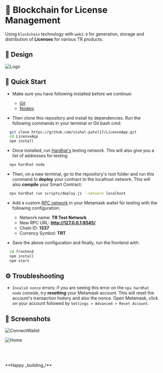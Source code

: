# 🔗 Blockchain for License Management

Using ```blockchain``` technology with ```web3.0``` for generation, storage and distribution of <b>Licenses</b> for various TR products.

## 🎨 Design

![Logo](https://lucid.app/publicSegments/view/c815ebb5-e01d-4cbb-917a-a89e60e89e32/image.png)

## 🚀 Quick Start

- Make sure you have following installed before we continue:
  - [Git](https://git-scm.com/downloads)
  - [Nodejs](https://nodejs.org/en/download/)
    
- Then clone this repository and install its dependencies.
Run the following commands in your terminal or Git bash cmd:

```bash
  git clone https://github.com/vishal-patel17/LicenseApp.git
  cd LicenseApp
  npm install
```
- Once installed, run [Hardhat's](https://hardhat.org/) testing network. This will also give you a list of addresses for testing
```bash
  npx hardhat node
```
- Then, on a new terminal, go to the repository's root folder and run this command to <b>deploy</b> your contract to the localhost network. This will also <b>compile</b> your Smart Contract:
```bash
  npx hardhat run scripts/deploy.js --network localhost
```
- Add a custom [RPC network](https://metamask.zendesk.com/hc/en-us/articles/360043227612-How-to-add-a-custom-network-RPC) in your Metamask wallet for testing with the following configuration:

  - Network name: <b>TR Test Network</b>
  - New RPC URL: <b>http://127.0.0.1:8545/</b>
  - Chain ID: <b>1337</b>
  - Currency Symbol: <b>TRT</b>

- Save the above configuration and finally, run the frontend with:
```bash
  cd frontend
  npm install
  npm start
```



## ⚙️ Troubleshooting

- ```Invalid nonce``` errors: if you are seeing this error on the ```npx hardhat node``` console, try <b>resetting</b> your Metamask account. This will reset the account's transaction history and also the nonce. Open Metamask, click on your account followed by ```Settings > Advanced > Reset Account```.


## 📸 Screenshots

![ConnectWallet](https://user-images.githubusercontent.com/10336383/178144902-ac6dd427-12e0-48ad-9140-920b7f2fa2f7.PNG)


![Home](https://user-images.githubusercontent.com/10336383/178144910-65c345f9-f448-4a32-ba51-6a5a39ac7aae.PNG)

<br />
<br />
<br />
**Happy _building_!**
